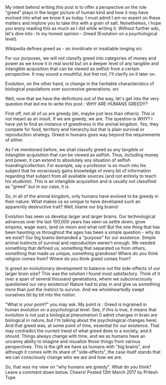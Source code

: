 My intent behind writing this post is to offer a perspective on the role "greed" plays in the larger picture of human kind and how it may have evolved into what we know it as today. I must admit I am no expert on these matters and implore you to take this with a grain of salt. Nonetheless, I hope you enjoy reading this as much as I did while writing it. Without further ado, let's dive into : In my honest opinion - Greed (Evolution on a psychological level). 

 Wikipedia defines greed as - an inordinate or insatiable longing src

For our purposes, we will not classify greed into categories of money and power as we know it in real world but on a deeper level of any tangible and intangible acquisition that can be viewed as selfish from a certain perspective. It may sound a mouthful, but fret not, I'll clarify on it later on. 



Evolution, on the other hand, is change in the heritable characteristics of biological populations over successive generations. src


Well, now that we have the definitions out of the way, let's get into the very question that led me to write this post : WHY ARE HUMANS GREEDY? 

First off, not all of us are greedy (eh, maybe just less than others). This is not meant as an insult. If we are greedy, we are. The question is WHY? I have yet to find an instance of greediness in the animal kingdom. Yes, they compete for food, territory and hierarchy but that is plain survival or reproduction strategy. Greed in humans goes way beyond the requirements of either.

As I've mentioned before, we shall classify greed as any tangible or intangible acquisition that can be viewed as selfish. Thus, including money and power, it can extend to absolutely any situation of selfish hoarding/collection. For example, say a professor is so much into his subject that he voraciously gains knowledge of every bit of information regarding that subject from all available sources (and not entirely to teach his students). This is an intangible acquisition and is usually not classified as "greed" but in our case, it is. 

So, in all of the animal kingdom, only humans have evolved to be greedy in their nature. What makes us so unique to have developed such an apparently destructive trait? Well, blame our big brains!

Evolution has seen us develop larger and larger brains. Our technological advances over the last 100,000 years has seen us settle down, grow empires, wage wars, land on moon and what not! But the one thing that has been haunting us throughout the ages has been a simple question - why do we exist? Our big brains demanded a "purpose" for our existence. Simple animal instincts of survival and reproduction weren't enough. We needed something that defined us, something that separated us from others, something that made us unique, something grandiose! Where do you think religion comes from? Where do you think greed comes from?

Is greed an evolutionary development to balance out the side-effects of our larger brain size? This was the solution I found most satisfactory. Think of it over a span of several thousand generations, where we subconsciously questioned our very existence! Nature had to play in and give us something more than just the instinct to survive. And we wholeheartedly swept ourselves bit by bit into the notion. 

"What is your point?" you may ask. My point is : Greed is ingrained in human evolution on a psychological level. See, if this is true, it means that evolution is not just a biological phenomenon (I admit changes in brain are biological in nature, but I'm talking about the psychological changes here). And that greed was, at some point of time, essential for our existence. That may contradict the current trend of what greed does to a society, and it should. Things always change with time, and we as humans have an uncanny ability to imagine and visualize those things from various perspectives. This is the gift we have as humans with "big brains", and although it comes with its share of "side-effects", the case itself stands that we can consciously change who we are and how we are.  

So, that was my view on "why humans are greedy". What do you think? Leave a comment down below. Cheers!
Posted 13th March 2017 by Pritesh Tupe